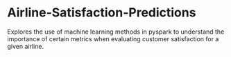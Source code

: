 # Airline-Satisfaction-Predictions
Explores the use of machine learning methods in pyspark to understand the importance of certain metrics when evaluating customer satisfaction for a given airline.

